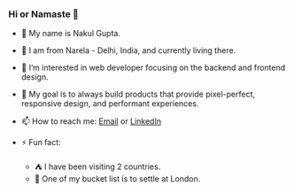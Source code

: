 ### Hi or Namaste 👋
- 📛  My name is Nakul Gupta. 
- 📍  I am from Narela - Delhi, India, and currently living there.
- 👀  I’m interested in web developer focusing on the backend and frontend design. 
- 🌱  My goal is to always build products that provide pixel-perfect, responsive design, and performant experiences.
- 📫  How to reach me: [Email](mailto:nakulgupta1042@gmail.com) or [LinkedIn](https://www.linkedin.com/in/thenakulgupta/)

- ⚡ Fun fact:
  - ⛺ I have been visiting 2 countries.
  - 🧱 One of my bucket list is to settle at London.
